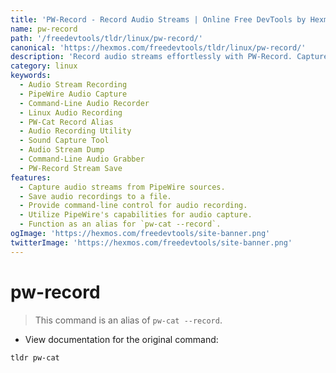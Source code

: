```yaml
---
title: 'PW-Record - Record Audio Streams | Online Free DevTools by Hexmos'
name: pw-record
path: '/freedevtools/tldr/linux/pw-record/'
canonical: 'https://hexmos.com/freedevtools/tldr/linux/pw-record/'
description: 'Record audio streams effortlessly with PW-Record. Capture audio from various sources and save recordings with this command-line tool. Free online tool, no registration required.'
category: linux
keywords:
  - Audio Stream Recording
  - PipeWire Audio Capture
  - Command-Line Audio Recorder
  - Linux Audio Recording
  - PW-Cat Record Alias
  - Audio Recording Utility
  - Sound Capture Tool
  - Audio Stream Dump
  - Command-Line Audio Grabber
  - PW-Record Stream Save
features:
  - Capture audio streams from PipeWire sources.
  - Save audio recordings to a file.
  - Provide command-line control for audio recording.
  - Utilize PipeWire's capabilities for audio capture.
  - Function as an alias for `pw-cat --record`.
ogImage: 'https://hexmos.com/freedevtools/site-banner.png'
twitterImage: 'https://hexmos.com/freedevtools/site-banner.png'
---
```


# pw-record

> This command is an alias of `pw-cat --record`.

- View documentation for the original command:

`tldr pw-cat`
